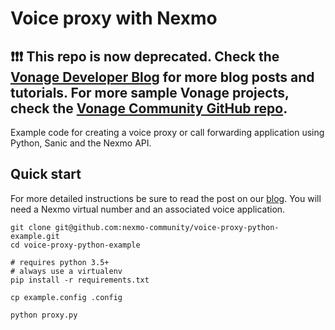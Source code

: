 # Voice proxy with Nexmo

## ❗❗❗ **This repo is now deprecated. Check the [Vonage Developer Blog](https://developer.vonage.com/en/blog) for more blog posts and tutorials. For more sample Vonage projects, check the [Vonage Community GitHub repo](https://github.com/Vonage-Community).**

Example code for creating a voice proxy or call forwarding application using
Python, Sanic and the Nexmo API.

## Quick start

For more detailed instructions be sure to read the post on our
[blog](https://nexmo.com/blog/). You will need a Nexmo virtual number and an
associated voice application.

```
git clone git@github.com:nexmo-community/voice-proxy-python-example.git
cd voice-proxy-python-example

# requires python 3.5+
# always use a virtualenv
pip install -r requirements.txt

cp example.config .config

python proxy.py
```
